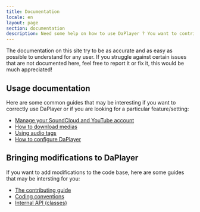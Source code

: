 ```yaml
---
title: Documentation
locale: en
layout: page
section: documentation
description: Need some help on how to use DaPlayer ? You want to contribute to the project but don't know where to look first ? You are at the good place !
---
```


The documentation on this site try to be as accurate and as easy as possible
to understand for any user. If you struggle against certain issues that are
not documented here, feel free to report it or fix it, this would be much
appreciated!

## Usage documentation

Here are some common guides that may be interesting if you want to correctly use
DaPlayer or if you are looking for a particular feature/setting:

* [Manage your SoundCloud and YouTube account](manage-your-soundcloud-and-youtube-account.html)
* [How to download medias](download-medias.html)
* [Using audio tags](audio-tags.html)
* [How to configure DaPlayer](configuration.html)


## Bringing modifications to DaPlayer

If you want to add modifications to the code base, here are some guides that
may be intersting for you:

* [The contributing guide](contributing.html)
* [Coding conventions](conventions.html)
* [Internal API (classes)](api/)
